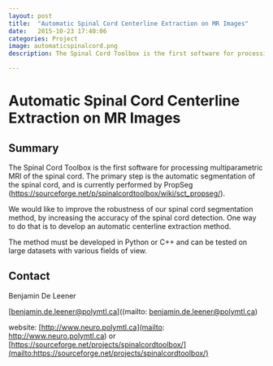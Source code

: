 ```yaml
---
layout: post
title:  "Automatic Spinal Cord Centerline Extraction on MR Images"
date:   2015-10-23 17:40:06
categories: Project
image: automaticspinalcord.png
description: The Spinal Cord Toolbox is the first software for processing multiparametric MRI of the spinal cord. The primary step is the automatic segmentation of the spinal cord, and is currently performed by PropSeg (https://sourceforge.net/p/spinalcordtoolbox/wiki/sct_propseg/).

---
```

# Automatic Spinal Cord Centerline Extraction on MR Images

## Summary

The Spinal Cord Toolbox is the first software for processing multiparametric MRI of the spinal cord. The primary step is the automatic segmentation of the spinal cord, and is currently performed by PropSeg (https://sourceforge.net/p/spinalcordtoolbox/wiki/sct_propseg/).

We would like to improve the robustness of our spinal cord segmentation method, by increasing the accuracy of the spinal cord detection. One way to do that is to develop an automatic centerline extraction method.

The method must be developed in Python or C++ and can be tested on large datasets with various fields of view.

## Contact

Benjamin De Leener

[benjamin.de.leener@polymtl.ca]((mailto: benjamin.de.leener@polymtl.ca)

website: [http://www.neuro.polymtl.ca](mailto: http://www.neuro.polymtl.ca) or [https://sourceforge.net/projects/spinalcordtoolbox/](mailto:https://sourceforge.net/projects/spinalcordtoolbox/)

